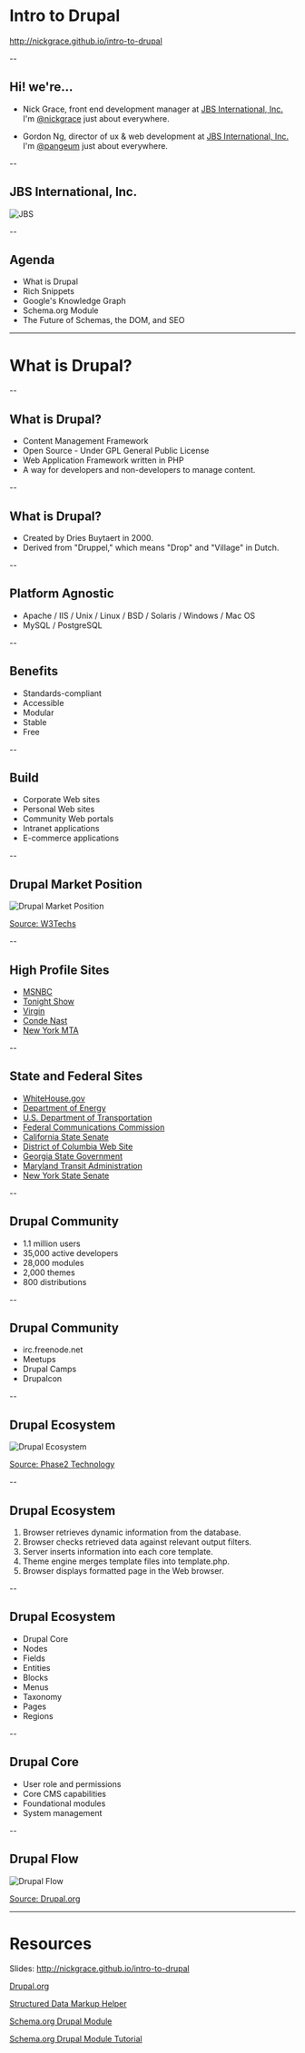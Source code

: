 # Intro to Drupal

http://nickgrace.github.io/intro-to-drupal

--

## Hi! we're...

* Nick Grace, front end development manager at [JBS International, Inc.](http://www.jbsinternational.com) I'm [@nickgrace](https://twitter.com/nickgrace) just about everywhere.

* Gordon Ng, director of ux & web development at [JBS International, Inc.](http://www.jbsinternational.com) I'm [@pangeum](https://twitter.com/pangeum) just about everywhere.

--

## JBS International, Inc.

![JBS](img/jbs-sites.png)

--

## Agenda

* What is Drupal
* Rich Snippets
* Google's Knowledge Graph
* Schema.org Module
* The Future of Schemas, the DOM, and SEO

---

# What is Drupal?

--

## What is Drupal?

* Content Management Framework
* Open Source - Under GPL General Public License
* Web Application Framework written in PHP
* A way for developers and non-developers to manage content.

--

## What is Drupal? 

* Created by Dries Buytaert in 2000.
* Derived from "Druppel," which means "Drop" and "Village" in Dutch.

--

## Platform Agnostic

* Apache / IIS / Unix / Linux / BSD / Solaris / Windows / Mac OS
* MySQL / PostgreSQL

--

## Benefits

* Standards-compliant
* Accessible
* Modular
* Stable
* Free

--

## Build

* Corporate Web sites
* Personal Web sites
* Community Web portals
* Intranet applications
* E-commerce applications

--

## Drupal Market Position

![Drupal Market Position](img/market-position.png)

[Source: W3Techs](http://w3techs.com/technologies/details/cm-drupal/all/all)

--

## High Profile Sites

* [MSNBC](http://www.msnbc.com)
* [Tonight Show](http://www.nbc.com/the-tonight-show)
* [Virgin](http://www.virgin.com)
* [Conde Nast](http://www.condenast.com)
* [New York MTA](http://www.mta.info)

--

## State and Federal Sites

* [WhiteHouse.gov](http://www.whitehouse.gov)
* [Department of Energy](http://energy.gov)
* [U.S. Department of Transportation](http://www.transportation.gov)
* [Federal Communications Commission](http://www.fcc.gov)
* [California State Senate](http://senate.ca.gov)
* [District of Columbia Web Site](http://dc.gov)
* [Georgia State Government](http://www.georgia.gov)
* [Maryland Transit Administration](http://mta.maryland.gov)
* [New York State Senate](http://www.nysenate.gov)

--

## Drupal Community

* 1.1 million users
* 35,000 active developers
* 28,000 modules
* 2,000 themes
* 800 distributions

--

## Drupal Community

* irc.freenode.net
* Meetups
* Drupal Camps
* Drupalcon

--

## Drupal Ecosystem

![Drupal Ecosystem](img/distro-vs-profileNov23-2011.png)

[Source: Phase2 Technology](http://www.phase2technology.com/blog/a-code-free-explanation-of-drupal-distributions/)

--

## Drupal Ecosystem

1. Browser retrieves dynamic information from the database.
2. Browser checks retrieved data against relevant output filters.
3. Server inserts information into each core template.
4. Theme engine merges template files into template.php.
5. Browser displays formatted page in the Web browser.

--

## Drupal Ecosystem

* Drupal Core
* Nodes
* Fields
* Entities
* Blocks
* Menus
* Taxonomy
* Pages
* Regions

--

## Drupal Core

* User role and permissions
* Core CMS capabilities
* Foundational modules
* System management

--

## Drupal Flow

![Drupal Flow](img/drupal_flow.gif)

[Source: Drupal.org](https://www.drupal.org/getting-started/before/overview)

---

# Resources

Slides: http://nickgrace.github.io/intro-to-drupal

[Drupal.org](http://www.drupal.org)

[Structured Data Markup Helper](https://www.google.com/webmasters/markup-helper/u/0/)

[Schema.org Drupal Module](https://www.drupal.org/project/schemaorg)

[Schema.org Drupal Module Tutorial](https://www.drupal.org/node/1194024)




